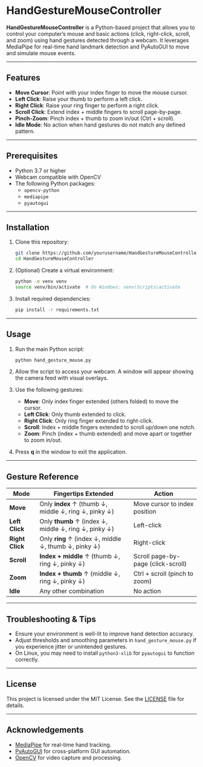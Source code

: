 # HandGestureMouseController

**HandGestureMouseController** is a Python-based project that allows you to control your computer’s mouse and basic actions (click, right-click, scroll, and zoom) using hand gestures detected through a webcam. It leverages MediaPipe for real-time hand landmark detection and PyAutoGUI to move and simulate mouse events.

---

## Features

- **Move Cursor**: Point with your index finger to move the mouse cursor.
- **Left Click**: Raise your thumb to perform a left click.
- **Right Click**: Raise your ring finger to perform a right click.
- **Scroll Click**: Extend index + middle fingers to scroll page-by-page.
- **Pinch-Zoom**: Pinch index + thumb to zoom in/out (Ctrl + scroll).
- **Idle Mode**: No action when hand gestures do not match any defined pattern.

---

## Prerequisites

- Python 3.7 or higher
- Webcam compatible with OpenCV
- The following Python packages:
  - `opencv-python`
  - `mediapipe`
  - `pyautogui`

---

## Installation

1. Clone this repository:
   ```bash
   git clone https://github.com/yourusername/HandGestureMouseController.git
   cd HandGestureMouseController
   ```

2. (Optional) Create a virtual environment:
   ```bash
   python -m venv venv
   source venv/bin/activate  # On Windows: venv\Scripts\activate
   ```

3. Install required dependencies:
   ```bash
   pip install -r requirements.txt
   ```

---

## Usage

1. Run the main Python script:
   ```bash
   python hand_gesture_mouse.py
   ```

2. Allow the script to access your webcam. A window will appear showing the camera feed with visual overlays.

3. Use the following gestures:
   - **Move**: Only index finger extended (others folded) to move the cursor.
   - **Left Click**: Only thumb extended to click.
   - **Right Click**: Only ring finger extended to right-click.
   - **Scroll**: Index + middle fingers extended to scroll up/down one notch.
   - **Zoom**: Pinch (index + thumb extended) and move apart or together to zoom in/out.

4. Press **q** in the window to exit the application.

---

## Gesture Reference

| Mode              | Fingertips Extended                                                                                               | Action                             |
|-------------------|-------------------------------------------------------------------------------------------------------------------|------------------------------------|
| **Move**          | Only **index** ↑ (thumb ↓, middle ↓, ring ↓, pinky ↓)                                                              | Move cursor to index position      |
| **Left Click**    | Only **thumb** ↑ (index ↓, middle ↓, ring ↓, pinky ↓)                                                              | Left-click                         |
| **Right Click**   | Only **ring** ↑ (index ↓, middle ↓, thumb ↓, pinky ↓)                                                              | Right-click                        |
| **Scroll**        | **Index + middle** ↑ (thumb ↓, ring ↓, pinky ↓)                                                                    | Scroll page-by-page (click-scroll) |
| **Zoom**          | **Index + thumb** ↑ (middle ↓, ring ↓, pinky ↓)                                                                    | Ctrl + scroll (pinch to zoom)      |
| **Idle**          | Any other combination                                                                                             | No action                          |

---

## Troubleshooting & Tips

- Ensure your environment is well-lit to improve hand detection accuracy.
- Adjust thresholds and smoothing parameters in `hand_gesture_mouse.py` if you experience jitter or unintended gestures.
- On Linux, you may need to install `python3-xlib` for `pyautogui` to function correctly.

---

## License

This project is licensed under the MIT License. See the [LICENSE](LICENSE) file for details.

---

## Acknowledgements

- [MediaPipe](https://github.com/google/mediapipe) for real-time hand tracking.
- [PyAutoGUI](https://github.com/asweigart/pyautogui) for cross-platform GUI automation.
- [OpenCV](https://opencv.org/) for video capture and processing.

